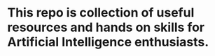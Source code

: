 # This repo is collection of useful resources and hands on skills for Artificial Intelligence enthusiasts.

